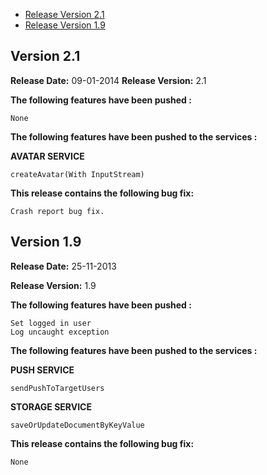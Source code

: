 * [Release Version 2.1](https://github.com/shephertz/App42_ANDROID_SDK/blob/master/Change_Log.md#version-21)
* [Release Version 1.9](https://github.com/shephertz/App42_ANDROID_SDK/blob/master/Change_Log.md#version-19)


## Version 2.1

**Release Date:** 09-01-2014
**Release Version:** 2.1

**The following features have been pushed :**

```
None
```

**The following features have been pushed to the services :**

**AVATAR SERVICE**

```
createAvatar(With InputStream)
```
**This release contains the following bug fix:**

```
Crash report bug fix.
```


## Version 1.9

**Release Date:** 25-11-2013

**Release Version:** 1.9

**The following features have been pushed :**

```
Set logged in user
Log uncaught exception
```

**The following features have been pushed to the services :**

**PUSH SERVICE**

```
sendPushToTargetUsers
```

**STORAGE SERVICE**

```
saveOrUpdateDocumentByKeyValue
```

**This release contains the following bug fix:**

```
None
```
